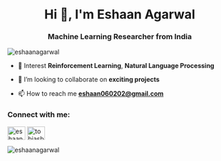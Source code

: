 <h1 align="center">Hi 👋, I'm Eshaan Agarwal</h1>
<h3 align="center">Machine Learning Researcher from India</h3>

<p align="left"> <img src="https://komarev.com/ghpvc/?username=eshaanagarwal&label=Profile%20views&color=0e75b6&style=flat" alt="eshaanagarwal" /> </p>

- 🌱 Interest  **Reinforcement Learning**, **Natural Language Processing**

- 👯 I’m looking to collaborate on **exciting projects**

- 📫 How to reach me **eshaan060202@gmail.com**

<h3 align="left">Connect with me:</h3>
<p align="left">
<a href="https://linkedin.com/in/eshaanagarwal" target="blank"><img align="center" src="https://raw.githubusercontent.com/rahuldkjain/github-profile-readme-generator/master/src/images/icons/Social/linked-in-alt.svg" alt="eshaanagarwal" height="30" width="40" /></a>
<a href="https://kaggle.com/tobiasblack" target="blank"><img align="center" src="https://raw.githubusercontent.com/rahuldkjain/github-profile-readme-generator/master/src/images/icons/Social/kaggle.svg" alt="tobiasblack" height="30" width="40" /></a>
</p>

<p><img align="left" src="https://github-readme-stats.vercel.app/api/top-langs?username=eshaanagarwal&show_icons=true&locale=en&layout=compact" alt="eshaanagarwal" /></p>
